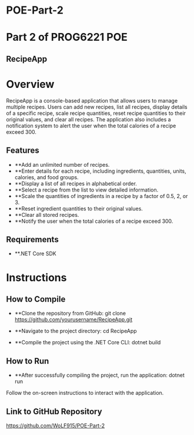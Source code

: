 # POE-Part-2
# Part 2 of PROG6221 POE
## RecipeApp
# Overview
RecipeApp is a console-based application that allows users to manage multiple recipes. Users can add new recipes, list all recipes, display details of a specific recipe, scale recipe quantities, reset recipe quantities to their original values, and clear all recipes. The application also includes a notification system to alert the user when the total calories of a recipe exceed 300.

## Features

- **Add an unlimited number of recipes.
- **Enter details for each recipe, including ingredients, quantities, units, calories, and food groups.
- **Display a list of all recipes in alphabetical order.
- **Select a recipe from the list to view detailed information.
- **Scale the quantities of ingredients in a recipe by a factor of 0.5, 2, or 3.
- **Reset ingredient quantities to their original values.
- **Clear all stored recipes.
- **Notify the user when the total calories of a recipe exceed 300.

## Requirements

- **.NET Core SDK

# Instructions

## How to Compile

- **Clone the repository from GitHub:
git clone https://github.com/yourusername/RecipeApp.git

- **Navigate to the project directory:
cd RecipeApp

- **Compile the project using the .NET Core CLI:
dotnet build

## How to Run

- **After successfully compiling the project, run the application:
dotnet run

Follow the on-screen instructions to interact with the application.

## Link to GitHub Repository
https://github.com/WoLF915/POE-Part-2
